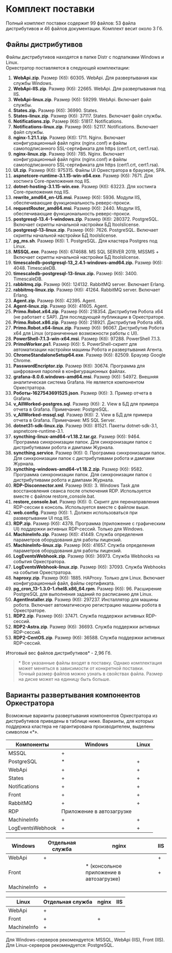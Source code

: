 # Комплект поставки

Полный комплект поставки содержит 99 файлов: 53 файла дистрибутивов и 46 файлов документации. Комплект весит около 3 Гб.

## Файлы дистрибутивов 

Файлы дистрибутивов находятся в папке Distr с подпапками Windows и Linux.\
Оркестратор поставляется в следующей комплектации:

1. **WebApi.zip**. Размер (Кб): 60305. WebApi. Для развертывания как службы Windows.
2. **WebApi-IIS.zip**. Размер (Кб):	22665. WebApi. Для развертывания под IIS.
3. **WebApi-linux.zip**. Размер (Кб):	59299. WebApi. Включает файл службы.
4. **States.zip.** Размер (Кб):	36990. States.
5. **States-linux.zip**. Размер (Кб): 37117. States. Включает файл службы.
6. **Notifications.zip**.	Размер (Кб): 51817.	Notifications.
7. **Notifications-linux.zip**.	Размер (Кб): 52117. Notifications. Включает файл службы.
8. **nginx-1.21.1.zip**. Размер (Кб): 1711.	Nginx. Включает конфигурационный файл nginx (nginx.conf) и файлы самоподписанного SSL-сертификата для https (cert1.crt, cert1.rsa).
9. **nginx-linux.zip**. Размер (Кб): 785. Nginx. Включает конфигурационный файл nginx (nginx.conf) и файлы самоподписанного SSL-сертификата для https (cert1.crt, cert1.rsa).
10. **UI.zip**. Размер (Кб): 975315. Файлы UI Оркестратора в браузере, SPA.
11. **aspnetcore-runtime-3.1.15-win-x64.exe**. Размер (Кб): 7671. Для хостинга Core-приложения под IIS.
12. **dotnet-hosting-3.1.15-win.exe**. Размер (Кб):	63223. Для хостинга Core-приложения под IIS.
13. **rewrite_amd64_en-US.msi**. Размер (Кб):	5936.	Модули IIS, обеспечивающие функциональность реверс-прокси.
14. **requestRouter_amd64.msi**. Размер (Кб):	2440. Модули IIS, обеспечивающие функциональность реверс-прокси.
15. **postgresql-13.4-1-windows.zip**. Размер (Кб): 280372. PostgreSQL. Включает скрипты начальной настройки БД ltoolslicense.
16. **postgresql-13-linux.zip**. Размер (Кб): 7626. PostgreSQL. Включает скрипты начальной настройки БД ltoolslicense.
17. **pg_ms.sh**.	Размер (Кб): 1. PostgreSQL. Для кластера Postgres под Linux.
18. **MSSQL.exe**. Размер (Кб): 674688. MS SQL SERVER 2019, MSSMS	+	Включает скрипты начальной настройки БД ltoolslicense.
19. **timescaledb-postgresql-13_2.4.1-windows-amd64.zip.** Размер (Кб): 4048.	TimescaleDB.
20. **timescaledb-postgresql-13-linux.zip.** Размер (Кб): 3400. TimescaleDB.
21. **rabbitmq.zip**. Размер (Кб): 124132. RabbitMQ server. Включает Erlang.
22. **rabbitmq-linux.zip**.	Размер (Кб): 41264. RabbitMQ server. Включает Erlang.
23. **Agent.zip**. Размер (Кб): 42395. Agent.
24. **Agent-linux.zip**. Размер (Кб): 41605. Agent.
25. **Primo.Robot.x64.zip**. Размер (Кб): 218354.	Дистрибутив Робота x64 (не работает с SAP). Для последующей публикации в Оркестраторе.
26. **Primo.Robot.x86.zip**. Размер (Кб): 218921. Дистрибутив Робота x86.
27. **Primo.Robot.x64-linux.zip**. Размер (Кб):	96067. Дистрибутив Робота x64 для Linux (ограниченные возможности работы с UI).
28. **PowerShell-7.1.3-win-x64.msi**. Размер (Кб): 97288. PowerShell 7.1.3.
29. **PrimoWorker.ps1**. Размер (Кб): 5. PowerShell-скрипт для автоматизации настройки машины Робота и развертывания Агента.
30. **ChromeStandaloneSetup64.exe**. Размер (Кб): 82509. Браузер Google Chrome.
31. **PasswordEncriptor.zip**. Размер (Кб): 30674. Программа для шифрования паролей в конфигурационных файлах.
32. **grafana-8.0.6.windows-amd64.msi**. Размер (Кб): 54972. Внешняя аналитическая система Grafana. Не является компонентом Оркестратора.
33. **Роботы-1627543691525.json**. Размер (Кб): 3. Пример отчета в Grafana.
34. **v_AllWorked-postgres.sql**.	Размер (Кб): 2.	View в БД для примера отчета в Grafana. Примечание: PostgreSQL.
35. **v_AllWorked-mssql.sql**. Размер (Кб):	2. View в БД для примера отчета в Grafana. Примечание:	MS SQL Server.
36. **dotnet31-sdk-linux.zip**. Размер (Кб): 81521. Пакеты dotnet-sdk-3.1, aspnetcore-runtime-3.1.
37. **syncthing-linux-amd64-v1.18.2.tar.gz**.	Размер (Кб): 9464. Программа синхронизации папок. Для синхронизации папок с дистрибутивами робота и дампами Журнала.
38. **syncthing.service**. Размер (Кб): 0. Программа синхронизации папок. Для синхронизации папок с дистрибутивами робота и дампами Журнала.
39. **syncthing-windows-amd64-v1.18.2.zip**. Размер (Кб): 9582. Программа синхронизации папок. Для синхронизации папок с дистрибутивами робота и дампами Журнала.
40. **RDP-Disconnector.xml**. Размер (Кб): 3. Windows Task для восстановления сеанса после отключения RDP. Используется вместе с файлом restore_console.bat.
41. **restore_console.bat**. Размер (Кб):	0. Скрипт для перенаправления RDP-сессии в консоль. Используется вместе с файлом выше.
42. **web.config**. Размер (Кб): 1. Должен использоваться при развертывании UI под IIS.
43. **RDP.zip**. Размер (Кб):	4378. Программа (приложение с графическим UI) поддержки активных RDP-сессий. Только для Windows.
44. **MachineInfo.zip**. Размер (Кб):	41449. Служба определения параметров оборудования для работы лицензий.
45. **MachineInfo-linux.zip**. Размер (Кб): 41657. Служба определения параметров оборудования для работы лицензий.
46. **LogEventsWebhook.zip**.	Размер (Кб): 36973. Служба Webhooks на события Оркестратора.
47. **LogEventsWebhook-linux.zip**. Размер (Кб): 37093. Служба Webhooks на события Оркестратора.
48. **haproxy.zip**. Размер (Кб):	1885.	HAProxy. Только для Linux. Включает конфигурационный файл, файлы сертификата.
49. **pg_cron_13-1.3.0-1.rhel8.x86_64.rpm**. Размер (Кб):	96. Расширение PostgreSQL для выполнения заданий по расписанию для Linux.
50. **AgentInstaller.zip**. Размер (Кб): 297237. Инсталлятор для машины робота. Включает автоматическую регистрацию машины робота в Оркестраторе.
51. **RDP2.zip**. Размер (Кб): 37471. Служба поддержки активных RDP-сессий.
52. **RDP2-Astra.zip**. Размер (Кб): 36693. Служба поддержки активных RDP-сессий.
53. **RDP2-CentOS.zip**. Размер (Кб): 36588. Служба поддержки активных RDP-сессий.

Итоговый вес файлов дистрибутивов\* -	2,96 Гб.

> \* Все указанные файлы входят в поставку. Однако комплектация может меняться в зависимости от конкретной поставки.\
> Точный размер файлов можно узнать в свойствах файла. Размер на диске может на единицу быть больше.

## Варианты развертывания компонентов Оркестратора 

Возможные варианты развертывания компонентов Оркестратора из дистрибутивов приведены в таблице ниже. Варианты, для которых поддержка кластера не гарантирована производителем, выделены символом «*».

| Компоненты | Windows | Linux |
| ---------- | ------- | ----- |
| MSSQL      | +       |   |
| PostgreSQL | \*      | + |
| WebApi     | +       | + |
| States     | +       | + |
| Notifications | +    | + |
| Front      | +       | + |
| RabbitMQ   | +       | + |
| RDP        | Приложение в автозагрузке |  |
| MachineInfo | +      | + |
| LogEventsWebhook | + | + |


| Windows | Отдельная служба | nginx   | IIS   |
| ------  | ---------------- | ------- | ----- |
| WebApi  |  +               |         | +     |
| Front   |                  | \* (консольное приложение в автозагрузке)| + |
| MachineInfo   |  +         |         |       |

| Linux   | Отдельная служба | nginx   | IIS   |
| ------  | ---------------- | ------- | ----- |
| WebApi  |  +               |         |       |
| Front   |  +               | +       |       |
| MachineInfo |  +           |         |       |


Для Windows-серверов рекомендуется: MSSQL, WebApi (IIS), Front (IIS).
Для Linux-серверов рекомендуется: PostgreSQL.

